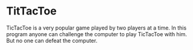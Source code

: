 # TitTacToe
TicTacToe is a very popular game played by two players at a time. In this program anyone can challenge the computer to play TicTacToe with him.
But no one can defeat the computer.
